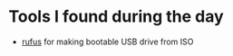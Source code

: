 # Tools I found during the day
* [rufus](https://rufus.akeo.ie/) for making bootable USB drive from ISO
